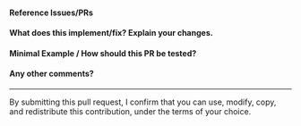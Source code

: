 #### Reference Issues/PRs

#### What does this implement/fix? Explain your changes.

#### Minimal Example / How should this PR be tested?

#### Any other comments?

---
By submitting this pull request, I confirm that you can use, modify, copy, and redistribute this contribution, under the
terms of your choice.